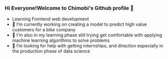 ### Hi Everyone!Welcome to Chimobi's Github profile 👋

- Learning Frontend web development
- 🔭 I’m currently working on creating a model to predict high value customers for a bike company
- 🌱 I'm also in my learning phase still trying get comfortable with applying machine learning algorithms to solve problems
- 🤔 I’m looking for help with getting internships, and direction especially in the production phase of data science

